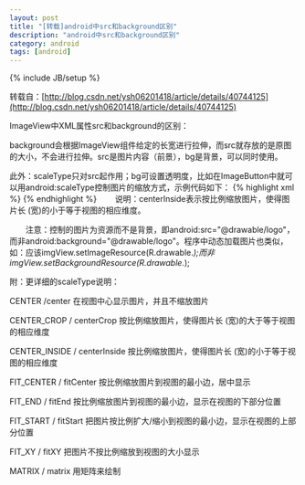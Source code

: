 ```yaml
---
layout: post
title: "[转载]android中src和background区别"
description: "android中src和background区别"
category: android
tags: [android]
---
```

{% include JB/setup %}

转载自：[http://blog.csdn.net/ysh06201418/article/details/40744125](http://blog.csdn.net/ysh06201418/article/details/40744125)   

ImageView中XML属性src和background的区别：

background会根据ImageView组件给定的长宽进行拉伸，而src就存放的是原图的大小，不会进行拉伸。src是图片内容（前景），bg是背景，可以同时使用。
<!-- more -->

此外：scaleType只对src起作用；bg可设置透明度，比如在ImageButton中就可以用android:scaleType控制图片的缩放方式，示例代码如下：
{% highlight xml %}
   <ImageView android:id="@+id/img" 
    android:src="@drawable/logo"
    android:scaleType="centerInside"
    android:layout_width="60dip"
    android:layout_height="60dip"
    android:layout_centerVertical="true"/>
{% endhighlight %}
　　说明：centerInside表示按比例缩放图片，使得图片长 (宽)的小于等于视图的相应维度。

　　注意：控制的图片为资源而不是背景，即android:src="@drawable/logo"，而非android:background="@drawable/logo"。程序中动态加载图片也类似，如：应该imgView.setImageResource(R.drawable.*);而非imgView.setBackgroundResource(R.drawable.*);


附：更详细的scaleType说明：

CENTER /center 在视图中心显示图片，并且不缩放图片

CENTER_CROP / centerCrop 按比例缩放图片，使得图片长 (宽)的大于等于视图的相应维度

CENTER_INSIDE / centerInside 按比例缩放图片，使得图片长 (宽)的小于等于视图的相应维度

FIT_CENTER / fitCenter 按比例缩放图片到视图的最小边，居中显示

FIT_END / fitEnd 按比例缩放图片到视图的最小边，显示在视图的下部分位置

FIT_START / fitStart 把图片按比例扩大/缩小到视图的最小边，显示在视图的上部分位置

FIT_XY / fitXY 把图片不按比例缩放到视图的大小显示

MATRIX / matrix 用矩阵来绘制